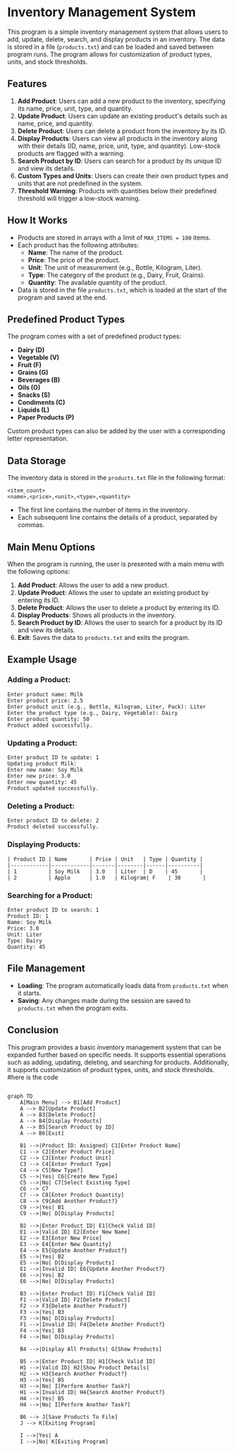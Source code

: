  # Inventory Management System

This program is a simple inventory management system that allows users to add, update, delete, search, and display products in an inventory. The data is stored in a file (`products.txt`) and can be loaded and saved between program runs. The program allows for customization of product types, units, and stock thresholds.

## Features
1. **Add Product**: Users can add a new product to the inventory, specifying its name, price, unit, type, and quantity.
2. **Update Product**: Users can update an existing product's details such as name, price, and quantity.
3. **Delete Product**: Users can delete a product from the inventory by its ID.
4. **Display Products**: Users can view all products in the inventory along with their details (ID, name, price, unit, type, and quantity). Low-stock products are flagged with a warning.
5. **Search Product by ID**: Users can search for a product by its unique ID and view its details.
6. **Custom Types and Units**: Users can create their own product types and units that are not predefined in the system.
7. **Threshold Warning**: Products with quantities below their predefined threshold will trigger a low-stock warning.

## How It Works
- Products are stored in arrays with a limit of `MAX_ITEMS = 100` items.
- Each product has the following attributes:
  - **Name**: The name of the product.
  - **Price**: The price of the product.
  - **Unit**: The unit of measurement (e.g., Bottle, Kilogram, Liter).
  - **Type**: The category of the product (e.g., Dairy, Fruit, Grains).
  - **Quantity**: The available quantity of the product.
- Data is stored in the file `products.txt`, which is loaded at the start of the program and saved at the end.

## Predefined Product Types
The program comes with a set of predefined product types:
- **Dairy (D)**
- **Vegetable (V)**
- **Fruit (F)**
- **Grains (G)**
- **Beverages (B)**
- **Oils (O)**
- **Snacks (S)**
- **Condiments (C)**
- **Liquids (L)**
- **Paper Products (P)**

Custom product types can also be added by the user with a corresponding letter representation.

## Data Storage
The inventory data is stored in the `products.txt` file in the following format:
```
<item_count>
<name>,<price>,<unit>,<type>,<quantity>
```

- The first line contains the number of items in the inventory.
- Each subsequent line contains the details of a product, separated by commas.

## Main Menu Options
When the program is running, the user is presented with a main menu with the following options:

1. **Add Product**: Allows the user to add a new product.
2. **Update Product**: Allows the user to update an existing product by entering its ID.
3. **Delete Product**: Allows the user to delete a product by entering its ID.
4. **Display Products**: Shows all products in the inventory.
5. **Search Product by ID**: Allows the user to search for a product by its ID and view its details.
6. **Exit**: Saves the data to `products.txt` and exits the program.

## Example Usage
### Adding a Product:
```
Enter product name: Milk
Enter product price: 2.5
Enter product unit (e.g., Bottle, Kilogram, Liter, Pack): Liter
Enter the product type (e.g., Dairy, Vegetable): Dairy
Enter product quantity: 50
Product added successfully.
```

### Updating a Product:
```
Enter product ID to update: 1
Updating product Milk:
Enter new name: Soy Milk
Enter new price: 3.0
Enter new quantity: 45
Product updated successfully.
```

### Deleting a Product:
```
Enter product ID to delete: 2
Product deleted successfully.
```

### Displaying Products:
```
| Product ID | Name       | Price | Unit   | Type | Quantity |
|------------|------------|-------|--------|------|----------|
| 1          | Soy Milk   | 3.0   | Liter  | D    | 45       |
| 2          | Apple      | 1.0   | Kilogram| F    | 30       |
```

### Searching for a Product:
```
Enter product ID to search: 1
Product ID: 1
Name: Soy Milk
Price: 3.0
Unit: Liter
Type: Dairy
Quantity: 45
```

## File Management
- **Loading**: The program automatically loads data from `products.txt` when it starts.
- **Saving**: Any changes made during the session are saved to `products.txt` when the program exits.

## Conclusion
This program provides a basic inventory management system that can be expanded further based on specific needs. It supports essential operations such as adding, updating, deleting, and searching for products. Additionally, it supports customization of product types, units, and stock thresholds.
#here is the code
```mermaid

graph TD
    A[Main Menu] --> B1[Add Product]
    A --> B2[Update Product]
    A --> B3[Delete Product]
    A --> B4[Display Products]
    A --> B5[Search Product by ID]
    A --> B6[Exit]
    
    B1 -->|Product ID: Assigned| C1[Enter Product Name]
    C1 --> C2[Enter Product Price]
    C2 --> C3[Enter Product Unit]
    C3 --> C4[Enter Product Type]
    C4 --> C5[New Type?]
    C5 -->|Yes| C6[Create New Type]
    C5 -->|No| C7[Select Existing Type]
    C6 --> C7
    C7 --> C8[Enter Product Quantity]
    C8 --> C9{Add Another Product?}
    C9 -->|Yes| B1
    C9 -->|No| D[Display Products]
    
    B2 -->|Enter Product ID| E1[Check Valid ID]
    E1 -->|Valid ID| E2[Enter New Name]
    E2 --> E3[Enter New Price]
    E3 --> E4[Enter New Quantity]
    E4 --> E5{Update Another Product?}
    E5 -->|Yes| B2
    E5 -->|No| D[Display Products]
    E1 -->|Invalid ID| E6{Update Another Product?}
    E6 -->|Yes| B2
    E6 -->|No| D[Display Products]
    
    B3 -->|Enter Product ID| F1[Check Valid ID]
    F1 -->|Valid ID| F2[Delete Product]
    F2 --> F3{Delete Another Product?}
    F3 -->|Yes| B3
    F3 -->|No| D[Display Products]
    F1 -->|Invalid ID| F4{Delete Another Product?}
    F4 -->|Yes| B3
    F4 -->|No| D[Display Products]
    
    B4 -->|Display All Products| G[Show Products]
    
    B5 -->|Enter Product ID| H1[Check Valid ID]
    H1 -->|Valid ID| H2[Show Product Details]
    H2 --> H3{Search Another Product?}
    H3 -->|Yes| B5
    H3 -->|No| I[Perform Another Task?]
    H1 -->|Invalid ID| H4{Search Another Product?}
    H4 -->|Yes| B5
    H4 -->|No| I[Perform Another Task?]
    
    B6 --> J[Save Products To File]
    J --> K[Exiting Program]
    
    I -->|Yes| A
    I -->|No| K[Exiting Program]

   








